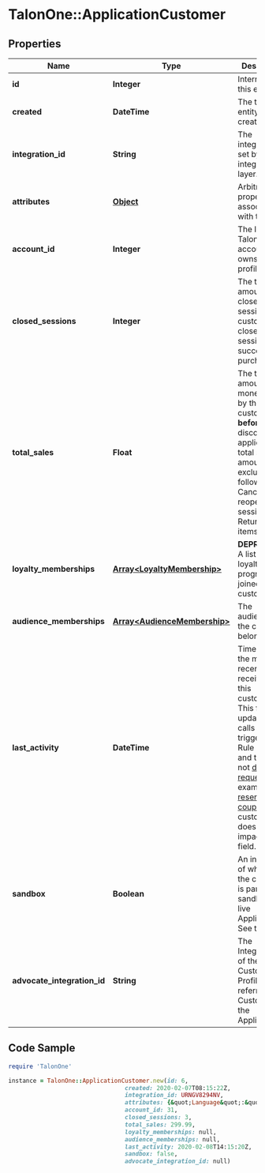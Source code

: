 # TalonOne::ApplicationCustomer

## Properties

Name | Type | Description | Notes
------------ | ------------- | ------------- | -------------
**id** | **Integer** | Internal ID of this entity. | 
**created** | **DateTime** | The time this entity was created. | 
**integration_id** | **String** | The integration ID set by your integration layer. | 
**attributes** | [**Object**](.md) | Arbitrary properties associated with this item. | 
**account_id** | **Integer** | The ID of the Talon.One account that owns this profile. | 
**closed_sessions** | **Integer** | The total amount of closed sessions by a customer. A closed session is a successful purchase. | 
**total_sales** | **Float** | The total amount of money spent by the customer **before** discounts are applied.  The total sales amount excludes the following: - Cancelled or reopened sessions. - Returned items.  | 
**loyalty_memberships** | [**Array&lt;LoyaltyMembership&gt;**](LoyaltyMembership.md) | **DEPRECATED** A list of loyalty programs joined by the customer.  | [optional] 
**audience_memberships** | [**Array&lt;AudienceMembership&gt;**](AudienceMembership.md) | The audiences the customer belongs to. | [optional] 
**last_activity** | **DateTime** | Timestamp of the most recent event received from this customer. This field is updated on calls that trigger the Rule Engine and that are not [dry requests](https://docs.talon.one/docs/dev/integration-api/dry-requests/#overlay).  For example, [reserving a coupon](https://docs.talon.one/integration-api#operation/createCouponReservation) for a customer doesn&#39;t impact this field.  | 
**sandbox** | **Boolean** | An indicator of whether the customer is part of a sandbox or live Application. See the [docs](https://docs.talon.one/docs/product/applications/overview#application-environments).  | [optional] 
**advocate_integration_id** | **String** | The Integration ID of the Customer Profile that referred this Customer in the Application. | [optional] 

## Code Sample

```ruby
require 'TalonOne'

instance = TalonOne::ApplicationCustomer.new(id: 6,
                                 created: 2020-02-07T08:15:22Z,
                                 integration_id: URNGV8294NV,
                                 attributes: {&quot;Language&quot;:&quot;english&quot;,&quot;ShippingCountry&quot;:&quot;DE&quot;},
                                 account_id: 31,
                                 closed_sessions: 3,
                                 total_sales: 299.99,
                                 loyalty_memberships: null,
                                 audience_memberships: null,
                                 last_activity: 2020-02-08T14:15:20Z,
                                 sandbox: false,
                                 advocate_integration_id: null)
```


